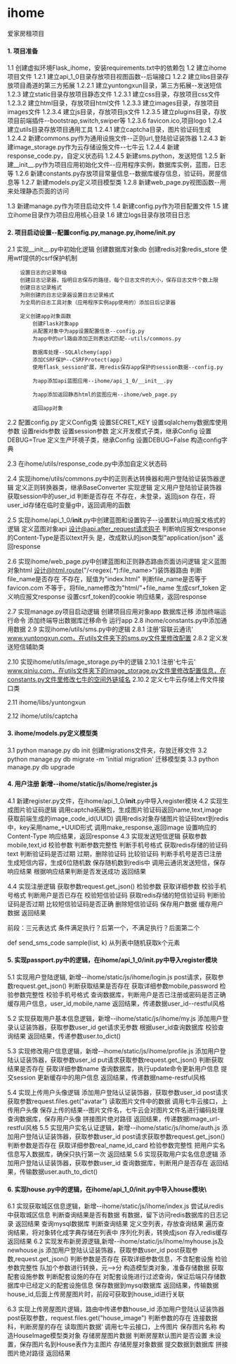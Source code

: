 # ihome
爱家房租项目

#### 1. 项目准备
1.1 创建虚拟环境Flask_ihome，安装requirements.txt中的依赖包
1.2 建立ihome项目文件
    1.2.1 建立api_1_0目录存放项目视图函数--后端接口
    1.2.2 建立libs目录存放项目甬道的第三方拓展
        1.2.2.1 建立yuntongxun目录，第三方拓展--发送短信
    1.2.3 建立static目录存放项目静态文件
        1.2.3.1 建立css目录，存放项目css文件
        1.2.3.2 建立html目录，存放项目html文件
        1.2.3.3 建立images目录，存放项目images文件
        1.2.3.4 建立js目录，存放项目js文件
        1.2.3.5 建立plugins目录，存放项目前端插件--bootstrap,switch,swiper等
        1.2.3.6 favicon.ico,项目logo
    1.2.4 建立utils目录存放项目通用工具
        1.2.4.1 建立captcha目录，图片验证码生成
        1.2.4.2 新建commons.py作为通用设施文件--正则url,登陆验证装饰器
        1.2.4.3 新建image_storage.py作为云存储设施文件--七牛云
        1.2.4.4 新建response_code.py，自定义状态码
        1.2.4.5 新建sms.python，发送短信
    1.2.5 新建__init__.py作为项目应用初始化文件--应用程序实例，数据库实例，蓝图，日志等
    1.2.6 新建constants.py存放项目常量信息--数据库缓存信息，验证码，房屋信息等
    1.2.7 新建models.py定义项目模型类
    1.2.8 新建web_page.py视图函数--用来处理静态页面的访问

1.3 新建manage.py作为项目启动文件
1.4 新建config.py作为项目配置文件
1.5 建立ihome目录作为项目应用核心目录
1.6 建立logs目录存放项目日志

#### 2. 项目启动设置--配置config.py,manage.py,ihome/__init__.py
2.1 实现__init__.py中初始化逻辑
        创建数据库对象db
        创建redis对象redis_store
        使用wtf提供的csrf保护机制

        设置日志的记录等级
        创建日志记录器，指明日志保存的路径，每个日志文件的大小，保存日志文件个数上限
        创建日志记录格式
        为刚创建的日志记录器设置日志记录格式
        为全局的日志工具对象（应用程序实例app使用的）添加日后记录器

        定义创建app对象函数
            创建Flask对象app
            从配置对象中为app设置配置信息--config.py
            为app中的url路由添加正则表达式匹配--utils/commons.py

            数据库处理--SQLAlchemy(app)
            添加CSRF保护--CSRFProtect(app)
            使用flask_session扩展，用redis保存app保护的session数据--config.py

            为app添加api蓝图应用--ihome/api_1_0/__init__.py

            为app添加返回静态html的蓝图应用--ihome/web_page.py

            返回app对象

2.2 配置config.py
        定义Config类
            设置SECRET_KEY
            设置sqlalchemy数据库使用参数
            设置reids参数
            设置session参数
        定义开发模式子类，继承Config
            设置DEBUG=True
        定义生产环境子类，继承Config
            设置DEBUG=False
        构造config字典

2.3 在ihome/utils/response_code.py中添加自定义状态码

2.4 实现ihome/utils/commons.py中的正则表达转换器和用户登陆验证装饰器逻辑
        定义正则转换器类，继承BaseConverter
            实现逻辑
        定义用户登陆验证装饰器
            获取session中的user_id
            判断是否存在
                不存在，未登录，返回json
                存在，将user_id存储在临时变量g中，返回调用的函数

2.5 实现ihome/api_1_0/__init__.py中创建蓝图和设置钩子--设置默认响应报文格式的逻辑
        定义蓝图对象api
        设计@api.after_request请求钩子
            判断响应报文response的Content-Type是否以text开头
                是，改成默认的json类型"application/json"
            返回response

2.6 实现ihome/web_page.py中创建蓝图和正则静态路由页面访问逻辑
        定义蓝图对象html
        设计@html.route("/<regex(.*):file_name>")装饰器路由
            判断file_name是否存在
                不存在，赋值为"index.html"
            判断file_name是否等于favicon.com
                不等于，将file_name修改为"html/"+file_name
            生成csrf_token
            定义响应报文response
            设置csrf_token的cookie
            响应结果，返回response

2.7 实现manage.py项目启动逻辑
        创建项目应用对象app
        数据库迁移
        添加终端运行命令
        添加终端导出数据库迁移命令
        运行app
2.8 ihome/constants.py中添加通用数据
2.9 实现ihome/utils/sms.py中的逻辑
    2.8.1 注册'容联云通讯' www.yuntongxun.com，在utils文件夹下的sms.py文件里修改配置
    2.8.2 定义发送短信辅助类


2.10 实现ihome/utils/image_storage.py中的逻辑
    2.10.1 注册'七牛云' www.qiniu.com，在utils文件夹下的image_storage.py文件里修改配置信息，在constants.py文件里修改七牛的空间外链域名
    2.10.2 定义七牛云存储上传文件接口类


2.11 ihome/libs/yuntongxun

2.12 ihome/utils/captcha

#### 3. ihome/models.py定义模型类
3.1 python manage.py db init 创建migrations文件夹，存放迁移文件
3.2 python manage.py db migrate -m 'initial migration' 迁移模型类
3.3 python manage.py db upgrade

#### 4. 用户注册 新增--ihome/static/js/ihome/register.js
4.1 新建register.py文件，在ihome/api_1_0/__init__.py中导入register模块
4.2 实现生成图片验证码逻辑
        调用captcha拓展包，生成图片验证码返回name,text,image
        获取前端生成的image_code_id(UUID)
        调用redis对象存储图片验证码text到redis中，key采用name_+UUID形式
        调用make_response,返回image
        设置响应的Content-Type
        响应结果，返回response
4.3 实现发送短信逻辑
        获取参数mobile,text,id
        校验参数
            判断参数完整性
            判断手机号格式
        获取redis存储的验证码text
        判断验证码是否过期
            过期，删除验证码
        比较验证码
        判断手机号是否已注册
        生成短信内容，生成6位随机数
        保存随机数到redis中
        调用云通讯发送短信，保存响应结果
        根据响应结果判断是否发送成功
        返回结果

4.4 实现注册逻辑
        获取参数request.get_json()
        检验参数
        获取详细参数
        校验手机号格式
        判断用户是否已存在
        校验短信验证码
        获取redis存储的短信验证码
        判断验证码是否过期
        比较短信验证码是否正确
        删除短信验证码
        保存用户数据
        缓存用户数据
        返回结果

前段：三元表达式 条件满足执行？后第一个，不满足执行？后面第二个

def send_sms_code
sample(list, k) 从列表中随机获取k个元素


#### 5. 实现passport.py中的逻辑，在ihome/api_1_0/__init__.py中导入register模块
5.1 实现用户登陆逻辑, 新增--ihome/static/js/ihome/login.js
        post请求，获取参数request.get_json()
        判断获取结果是否存在
        获取详细参数mobile,password
        检验参数完整性
        校验手机号格式
        查询数据库，判断用户是否已注册或密码是否正确
        缓存用户信息，user_id,mobile,name
        返回结果，传递数据user_id--restful风格

5.2 实现获取用户基本信息逻辑，新增--ihome/static/js/ihome/my.js
        添加用户登录认证装饰器，获取参数user_id
        get请求无参数
        根据user_id查询数据库
        校验查询结果
        返回结果，传递参数user.to_dict()

5.3 实现修改用户信息逻辑，新增--ihome/static/js/ihome/profile.js
        添加用户登陆认证装饰器，获取参数user_id
        put请求获取参数request.get_json()
        判断获取结果是否存在
        获取详细参数name
        查询数据库，执行update命令更新用户信息
        提交session
        更新缓存中的用户信息
        返回结果，传递数据name-restful风格

5.4 实现上传用户头像逻辑
        添加用户登陆认证装饰器，获取参数user_id
        post请求获取参数request.files.get("avatar")
        读取图片文件中的数据
        调用七牛云接口，上传用户头像
        保存上传的结果--图片文件名，七牛云会对图片文件名进行编码处理
        查询数据库，保存用户头像
        拼接图片绝对路径
        返回结果，传递数据image_url-restful风格
5.5 实现用户实名认证逻辑，新增--ihome/static/js/ihome/auth.js
       添加用户登陆认证装饰器，获取参数user_id
       post请求获取参数request.get_json()
        判断参数是否存在
        获取详细参数real_name,id_card
        检验参数完整性
        把用户实名信息写入数据库，确保只执行第一次
        返回结果
5.6 实现获取用户实名信息逻辑
        添加用户登陆认证装饰器，获取参数user_id
        查询数据库，判断用户是否存在
        返回结果，传输数据user.auth_to_dict()


#### 6. 实现house.py中的逻辑，在ihome/api_1_0/__init__.py中导入house模块\
6.1 实现获取城区信息逻辑，新增--ihome/static/js/ihome/index.js
        尝试从redis中获取城区信息
        判断查询结果是否有数据
            有数据，留下访问redis数据库的日志记录
            返回结果
        查询mysql数据库
        判断查询结果
        定义空列表，存放查询结果
        遍历查询结果，将对象转化成字典存储在列表中
        序列化列表，转换成json
        存入redis缓存
        返回结果
6.2 实现发布新房源逻辑,新增--ihome/static/js/ihome/myhouse.js及newhouse.js
        添加用户登陆认证装饰器，获取参数user_id
        post获取参数,request.get_json()
        判断参数是否存在
        获取详细参数信息，不含配套设施
        检验参数完整性
        队加个参数进行转换，元-->分
        构造模型类对象，准备存储数据
        获取配套设施参数
        判断配套设施的存在
        对配套设施进行过滤查询，保证后端只存储数据库中已经定义的配套设施信息
        保存数据到mysql数据库
        返回结果，传输数据house_id,后面上传房屋图片时，前段可获取到house_id进行关联


6.3 实现上传房屋图片逻辑，路由中传递参数house_id
        添加用户登陆认证装饰器
        post获取参数，request.files.get("house_image")
        判断参数的存在
        连接数据科，判断房屋的存在
        读取图片数据‘
        调用七牛云接口，上传图片
        保存图片名称
        构造HouseImage模型类对象
        存储房屋图片数据
        判断房屋默认图片是否设置
            未设置，保存图片名到House表作为主图片
            存储房屋对象数据
        提交数据到数据库
        拼接图片绝对路径
        返回结果



